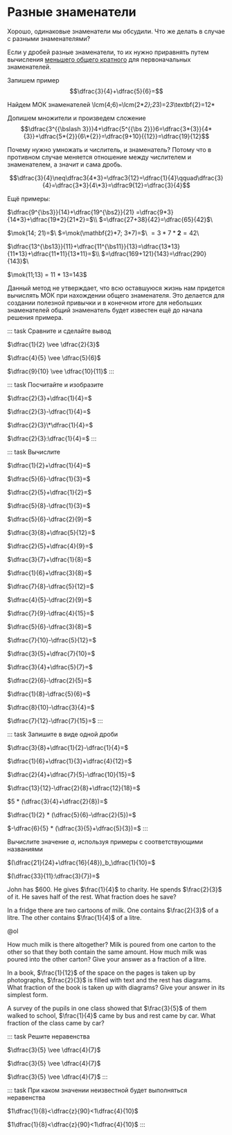 # Разные знаменатели

Хорошо, одинаковые знаменатели мы обсудили. Что же делать в случае с разными знаменателями?

Если у дробей разные знаменатели, то их нужно приравнять путем вычисления [меньшего общего кратного]() для первоначальных знаменателей.

Запишем пример
$$\dfrac{3}{4}+\dfrac{5}{6}=$$

Найдем МОК знаменателей
\lcm(4;6)=\lcm(2\**2};2*3)=2*3*\textbf{2}=12\*

Допишем множители и произведем сложение
$$\dfrac{3^{{\bslash 3}}}4+\dfrac{5^{{\bs 2}}}6=\dfrac{3*{3}}{4*{3}}+\dfrac{5*{2}}{6\*{2}}=\dfrac{9+10}{{12}}=\dfrac{19}{12}$$

Почему нужно умножать и числитель, и знаменатель? Потому что в противном случае меняется отношение между числителем и знаменателем, а значит и сама дробь.

$$\dfrac{3}{4}\neq\dfrac3{4*3}=\dfrac3{12}=\dfrac{1}{4}\qquad\dfrac{3}{4}=\dfrac{3*3}{4\*3}=\dfrac9{12}=\dfrac{3}{4}$$

Ещё примеры:

$\dfrac{9^{\bs3}}{14}+\dfrac{19^{\bs2}}{21}
=\dfrac{9*3}{14*3}+\dfrac{19*2}{21*2}=$\\\\
$=\dfrac{27+38}{42}=\dfrac{65}{42}$\\

$\mok(14; 21)=$\\
$=\mok(\mathbf{2}*7; 3*7)=$\\
$=3*7*\mathbf{2}=42$\\

$\dfrac{13^{\bs13}}{11}+\dfrac{11^{\bs11}}{13}=\dfrac{13*13}{11*13}+\dfrac{11*11}{13*11}=$\\\\
$=\dfrac{169+121}{143}=\dfrac{290}{143}$\\

$\mok(11;13) = 11 * 13=143$

Данный метод не утверждает, что всю оставшуюся жизнь нам придется вычислять МОК при нахождении общего знаменателя. Это делается для создании полезной привычки и в конечном итоге для небольших знаменателей общий знаменатель будет известен ещё до начала решения примера.

::: task
Сравните и сделайте вывод

$\dfrac{1}{2} \vee \dfrac{2}{3}$

$\dfrac{4}{5} \vee \dfrac{5}{6}$

$\dfrac{9}{10} \vee \dfrac{10}{11}$
:::

::: task
Посчитайте и изобразите

$\dfrac{2}{3}+\dfrac{1}{4}=$

$\dfrac{2}{3}-\dfrac{1}{4}=$

$\dfrac{2}{3}\*\dfrac{1}{4}=$

$\dfrac{2}{3}:\dfrac{1}{4}=$
:::

::: task
Вычислите

$\dfrac{1}{2}+\dfrac{1}{4}=$

$\dfrac{5}{6}-\dfrac{1}{3}=$

$\dfrac{2}{5}+\dfrac{1}{2}=$

$\dfrac{5}{8}-\dfrac{1}{3}=$

$\dfrac{5}{6}-\dfrac{2}{9}=$

$\dfrac{3}{8}+\dfrac{5}{12}=$

$\dfrac{2}{5}+\dfrac{4}{9}=$

$\dfrac{3}{7}+\dfrac{1}{8}=$

$\dfrac{1}{6}+\dfrac{3}{8}=$

$\dfrac{7}{8}-\dfrac{5}{12}=$

$\dfrac{4}{5}-\dfrac{2}{9}=$

$\dfrac{7}{9}-\dfrac{4}{15}=$

$\dfrac{5}{6}-\dfrac{3}{8}=$

$\dfrac{7}{10}-\dfrac{5}{12}=$

$\dfrac{3}{5}+\dfrac{7}{10}=$

$\dfrac{3}{4}+\dfrac{5}{7}=$

$\dfrac{2}{6}-\dfrac{2}{5}=$

$\dfrac{1}{8}-\dfrac{5}{6}=$

$\dfrac{8}{10}-\dfrac{3}{4}=$

$\dfrac{7}{12}-\dfrac{7}{15}=$
:::

::: task
Запишите в виде одной дроби

$\dfrac{3}{8}+\dfrac{1}{2}-\dfrac{1}{4}=$

$\dfrac{1}{6}+\dfrac{1}{3}+\dfrac{4}{12}=$

$\dfrac{2}{4}+\dfrac{7}{5}-\dfrac{10}{15}=$

$\dfrac{13}{12}-\dfrac{2}{8}+\dfrac{12}{18}=$

$5 * (\dfrac{3}{4}+\dfrac{2}{8})=$

$\dfrac{1}{2} * (\dfrac{5}{6}-\dfrac{2}{5})=$

$-\dfrac{6}{5} * (\dfrac{3}{5}+\dfrac{5}{3})=$
:::

Вычислите значение $a$, используя примеры с соответствующими названиями

$(\dfrac{21}{24}+\dfrac{16}{48})_b_\dfrac{1}{10}=$

$(\dfrac{33}{11}:\dfrac{3}{7})=$

John has \$$600$. He gives $\frac{1}{4}$ to charity. He spends $\frac{2}{3}$ of it. He saves half of the rest. What fraction does he save?

In a fridge there are two cartoons of milk. One contains $\frac{2}{3}$ of a litre. The other contains $\frac{1}{4}$ of a litre.

@ol

How much milk is there altogether?
Milk is poured from one carton to the other so that they both contain the same amount.
How much milk was poured into the other carton? Give your answer as a fraction of a litre.

In a book, $\frac{1}{12}$ of the space on the pages is taken up by photographs, $\frac{2}{3}$ is filled with text and the rest has diagrams. What fraction of the book is taken up with diagrams? Give your answer in its simplest form.

A survey of the pupils in one class showed that $\frac{3}{5}$ of them walked to school, $\frac{1}{4}$ came by bus and rest came by car. What fraction of the class came by car?

::: task
Решите неравенства

$\dfrac{3}{5} \vee \dfrac{4}{7}$

$\dfrac{3}{5} \vee \dfrac{4}{7}$

$\dfrac{3}{5} \vee \dfrac{4}{7}$
:::

::: task
При каком значении неизвестной будет выполняться неравенства

$1\dfrac{1}{8}<\dfrac{z}{90}<1\dfrac{4}{10}$

$1\dfrac{1}{8}<\dfrac{z}{90}<1\dfrac{4}{10}$
:::
